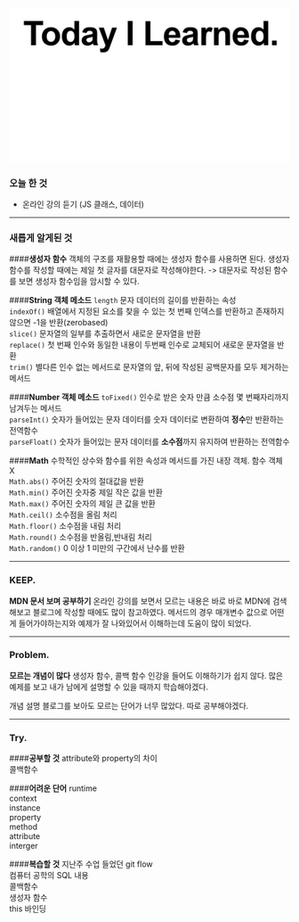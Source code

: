 ![](TIL.jpg)
### 오늘 한 것
- 온라인 강의 듣기 (JS 클래스, 데이터)
---
### 새롭게 알게된 것

####**생성자 함수**
객체의 구조를 재활용할 때에는 생성자 함수를 사용하면 된다. 생성자 함수를 작성할 때에는 제일 첫 글자를 대문자로 작성해야한다. -> 대문자로 작성된 함수를 보면 생성자 함수임을 암시할 수 있다.

####**String 객체 메소드**
`length` 문자 데이터의 길이를 반환하는 속성<br>
`indexOf()` 배열에서 지정된 요소를 찾을 수 있는 첫 번째 인덱스를 반환하고 존재하지 않으면 -1을 반환(zerobased)<br>
`slice()` 문자열의 일부를 추출하면서 새로운 문자열을 반환<br>
`replace()` 첫 번째 인수와 동일한 내용이 두번째 인수로 교체되어 새로운 문자열을 반환<br>
`trim()` 별다른 인수 없는 메서드로 문자열의 앞, 뒤에 작성된 공백문자를 모두 제거하는 메서드<br>

####**Number 객체 메소드**
`toFixed()` 인수로 받은 숫자 만큼 소수점 몇 번째자리까지 남겨두는 메서드<br>
`parseInt()` 숫자가 들어있는 문자 데이터를 숫자 데이터로 변환하여 **정수**만 반환하는 전역함수<br>
`parseFloat()` 숫자가 들어있는 문자 데이터를 **소수점**까지 유지하여 반환하는 전역함수<br>

####**Math**
 수학적인 상수와 함수를 위한 속성과 메서드를 가진 내장 객체. 함수 객체 X<br>
`Math.abs()`  주어진 숫자의 절대값을 반환<br>
`Math.min()`  주어진 숫자중 제일 작은 값을 반환<br>
`Math.max()`  주어진 숫자의 제일 큰 값을 반환<br>
`Math.ceil()` 소수점을 올림 처리<br>
`Math.floor()` 소수점을 내림 처리<br>
`Math.round()` 소수점을 반올림,반내림 처리<br>
`Math.random()` 0 이상 1 미만의 구간에서 난수를 반환<br>

---
### KEEP.
**MDN 문서 보며 공부하기**
온라인 강의를 보면서 모르는 내용은 바로 바로 MDN에 검색해보고 블로그에 작성할 때에도 많이 참고하였다. 메서드의 경우 매개변수 값으로 어떤게 들어가야하는지와 예제가 잘 나와있어서 이해하는데 도움이 많이 되었다.

---
### Problem.
**모르는 개념이 많다**
생성자 함수, 콜백 함수 인강을 들어도 이해하기가 쉽지 않다. 많은 예제를 보고 내가 남에게 설명할 수 있을 때까지 학습해야겠다.

개념 설명 블로그를 보아도 모르는 단어가 너무 많았다. 따로 공부해야겠다.



---
### Try.
####**공부할 것**
attribute와 property의 차이<br>
콜백함수

####**어려운 단어**
runtime<br>
context<br>
instance<br>
property<br>
method<br>
attribute<br>
interger<br>

####**복습할 것**
지난주 수업 들었던 git flow<br>
컴퓨터 공학의 SQL 내용<br>
콜백함수<br>
생성자 함수<br>
this 바인딩<br>
